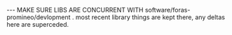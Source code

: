 --- MAKE SURE LIBS ARE CONCURRENT WITH software/foras-promineo/devlopment . most recent library things are kept there, any deltas here are superceded. 